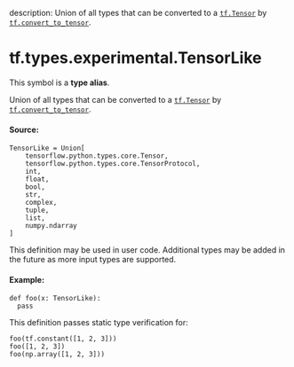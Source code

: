 description: Union of all types that can be converted to a <a href="../../../tf/Tensor.md"><code>tf.Tensor</code></a> by <a href="../../../tf/convert_to_tensor.md"><code>tf.convert_to_tensor</code></a>.

<div itemscope itemtype="http://developers.google.com/ReferenceObject">
<meta itemprop="name" content="tf.types.experimental.TensorLike" />
<meta itemprop="path" content="Stable" />
</div>

# tf.types.experimental.TensorLike

<!-- Insert buttons and diff -->
This symbol is a **type alias**.

Union of all types that can be converted to a <a href="../../../tf/Tensor.md"><code>tf.Tensor</code></a> by <a href="../../../tf/convert_to_tensor.md"><code>tf.convert_to_tensor</code></a>.

#### Source:

<pre class="devsite-click-to-copy prettyprint lang-py tfo-signature-link">
<code>TensorLike = Union[
    tensorflow.python.types.core.Tensor,
    tensorflow.python.types.core.TensorProtocol,
    int,
    float,
    bool,
    str,
    complex,
    tuple,
    list,
    numpy.ndarray
]
</code></pre>



<!-- Placeholder for "Used in" -->

This definition may be used in user code. Additional types may be added
in the future as more input types are supported.

#### Example:



```
def foo(x: TensorLike):
  pass
```

This definition passes static type verification for:

```
foo(tf.constant([1, 2, 3]))
foo([1, 2, 3])
foo(np.array([1, 2, 3]))
```